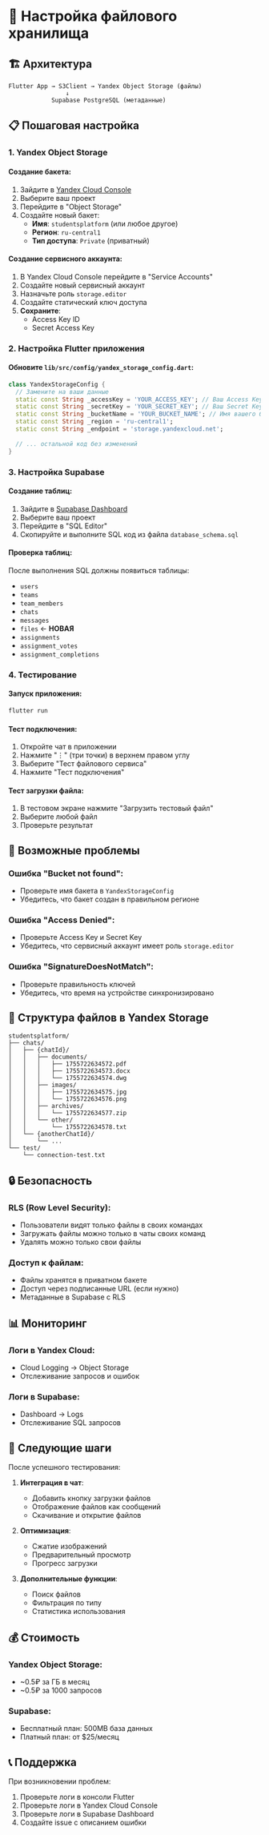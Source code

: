 # 📁 Настройка файлового хранилища

## 🏗️ Архитектура

```
Flutter App → S3Client → Yandex Object Storage (файлы)
                ↓
            Supabase PostgreSQL (метаданные)
```

## 📋 Пошаговая настройка

### 1. Yandex Object Storage

#### Создание бакета:
1. Зайдите в [Yandex Cloud Console](https://console.cloud.yandex.ru/)
2. Выберите ваш проект
3. Перейдите в "Object Storage"
4. Создайте новый бакет:
   - **Имя**: `studentsplatform` (или любое другое)
   - **Регион**: `ru-central1`
   - **Тип доступа**: `Private` (приватный)

#### Создание сервисного аккаунта:
1. В Yandex Cloud Console перейдите в "Service Accounts"
2. Создайте новый сервисный аккаунт
3. Назначьте роль `storage.editor`
4. Создайте статический ключ доступа
5. **Сохраните**:
   - Access Key ID
   - Secret Access Key

### 2. Настройка Flutter приложения

#### Обновите `lib/src/config/yandex_storage_config.dart`:

```dart
class YandexStorageConfig {
  // Замените на ваши данные
  static const String _accessKey = 'YOUR_ACCESS_KEY'; // Ваш Access Key
  static const String _secretKey = 'YOUR_SECRET_KEY'; // Ваш Secret Key
  static const String _bucketName = 'YOUR_BUCKET_NAME'; // Имя вашего бакета
  static const String _region = 'ru-central1';
  static const String _endpoint = 'storage.yandexcloud.net';
  
  // ... остальной код без изменений
}
```

### 3. Настройка Supabase

#### Создание таблиц:
1. Зайдите в [Supabase Dashboard](https://supabase.com/dashboard)
2. Выберите ваш проект
3. Перейдите в "SQL Editor"
4. Скопируйте и выполните SQL код из файла `database_schema.sql`

#### Проверка таблиц:
После выполнения SQL должны появиться таблицы:
- `users`
- `teams` 
- `team_members`
- `chats`
- `messages`
- `files` ← **НОВАЯ**
- `assignments`
- `assignment_votes`
- `assignment_completions`

### 4. Тестирование

#### Запуск приложения:
```bash
flutter run
```

#### Тест подключения:
1. Откройте чат в приложении
2. Нажмите "⋮" (три точки) в верхнем правом углу
3. Выберите "Тест файлового сервиса"
4. Нажмите "Тест подключения"

#### Тест загрузки файла:
1. В тестовом экране нажмите "Загрузить тестовый файл"
2. Выберите любой файл
3. Проверьте результат

## 🔧 Возможные проблемы

### Ошибка "Bucket not found":
- Проверьте имя бакета в `YandexStorageConfig`
- Убедитесь, что бакет создан в правильном регионе

### Ошибка "Access Denied":
- Проверьте Access Key и Secret Key
- Убедитесь, что сервисный аккаунт имеет роль `storage.editor`

### Ошибка "SignatureDoesNotMatch":
- Проверьте правильность ключей
- Убедитесь, что время на устройстве синхронизировано

## 📁 Структура файлов в Yandex Storage

```
studentsplatform/
├── chats/
│   ├── {chatId}/
│   │   ├── documents/
│   │   │   ├── 1755722634572.pdf
│   │   │   ├── 1755722634573.docx
│   │   │   └── 1755722634574.dwg
│   │   ├── images/
│   │   │   ├── 1755722634575.jpg
│   │   │   └── 1755722634576.png
│   │   ├── archives/
│   │   │   └── 1755722634577.zip
│   │   └── other/
│   │       └── 1755722634578.txt
│   └── {anotherChatId}/
│       └── ...
└── test/
    └── connection-test.txt
```

## 🔒 Безопасность

### RLS (Row Level Security):
- Пользователи видят только файлы в своих командах
- Загружать файлы можно только в чаты своих команд
- Удалять можно только свои файлы

### Доступ к файлам:
- Файлы хранятся в приватном бакете
- Доступ через подписанные URL (если нужно)
- Метаданные в Supabase с RLS

## 📊 Мониторинг

### Логи в Yandex Cloud:
- Cloud Logging → Object Storage
- Отслеживание запросов и ошибок

### Логи в Supabase:
- Dashboard → Logs
- Отслеживание SQL запросов

## 🚀 Следующие шаги

После успешного тестирования:

1. **Интеграция в чат**:
   - Добавить кнопку загрузки файлов
   - Отображение файлов как сообщений
   - Скачивание и открытие файлов

2. **Оптимизация**:
   - Сжатие изображений
   - Предварительный просмотр
   - Прогресс загрузки

3. **Дополнительные функции**:
   - Поиск файлов
   - Фильтрация по типу
   - Статистика использования

## 💰 Стоимость

### Yandex Object Storage:
- ~0.5₽ за ГБ в месяц
- ~0.5₽ за 1000 запросов

### Supabase:
- Бесплатный план: 500MB база данных
- Платный план: от $25/месяц

## 📞 Поддержка

При возникновении проблем:
1. Проверьте логи в консоли Flutter
2. Проверьте логи в Yandex Cloud Console
3. Проверьте логи в Supabase Dashboard
4. Создайте issue с описанием ошибки
